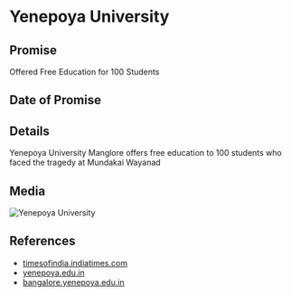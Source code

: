 # Yenepoya University

## Promise

Offered Free Education for 100 Students

## Date of Promise

## Details

Yenepoya University Manglore offers free education to 100 students who faced the tragedy at Mundakai Wayanad

## Media

![Yenepoya University](https://web.archive.org/web/20240809073334if_/https://instagram.fcok4-1.fna.fbcdn.net/v/t51.29350-15/454360236_1617354788840821_2111652402788427002_n.heic?stp=dst-jpg_e35&efg=eyJ2ZW5jb2RlX3RhZyI6ImltYWdlX3VybGdlbi4xMDIweDEwMjAuc2RyLmYyOTM1MCJ9&_nc_ht=instagram.fcok4-1.fna.fbcdn.net&_nc_cat=101&_nc_ohc=gyiqRL_GtgIQ7kNvgGITFts&edm=ALQROFkBAAAA&ccb=7-5&ig_cache_key=MzQyOTE0Mzc2NzY5Mzg1Nzg5Ng%3D%3D.2-ccb7-5&oh=00_AYBMta1V08MbOrxb_Q3aYhuAHJvs4ebV87RYozwMkI9T5Q&oe=66BB8741&_nc_sid=fc8dfb)

## References

- [timesofindia.indiatimes.com](https://timesofindia.indiatimes.com/city/mangaluru/yenepoya-university-offers-free-education-to-100-candidates-affected-by-wayanad-landslides/articleshow/112330983.cms)
- [yenepoya.edu.in](https://www.yenepoya.edu.in/news-details.php?id=578)
- [bangalore.yenepoya.edu.in](https://www.bangalore.yenepoya.edu.in/admin/photo/14/newspdf/578.pdf)
